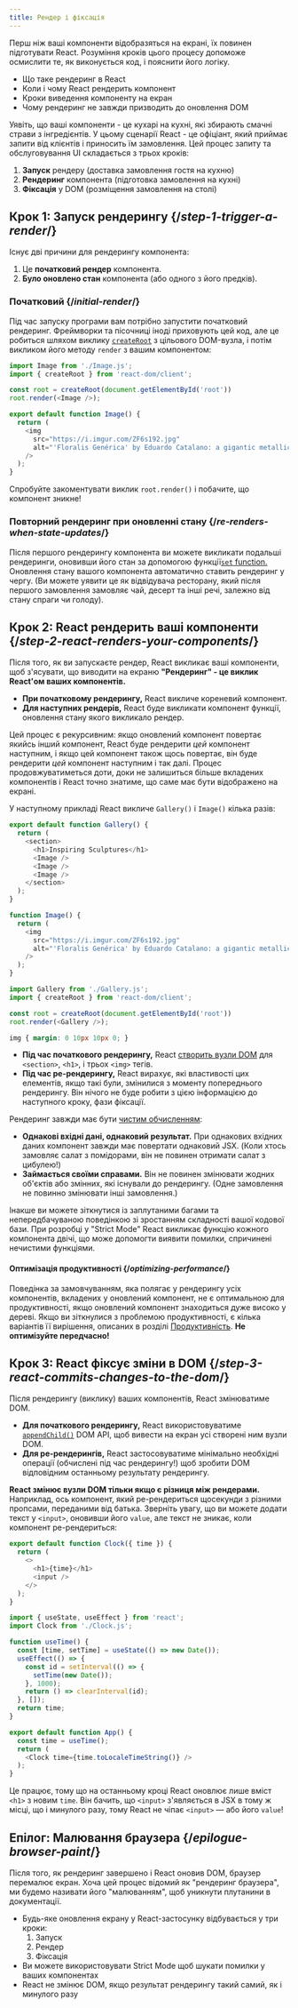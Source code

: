 ```yaml
---
title: Рендер і фіксація
---
```


<Intro>

Перш ніж ваші компоненти відобразяться на екрані, їх повинен підготувати React. Розуміння кроків цього процесу допоможе осмислити те, як виконується код, і пояснити його логіку.

</Intro>

<YouWillLearn>

* Що таке рендеринг в React
* Коли і чому React рендерить компонент
* Кроки виведення компоненту на екран
* Чому рендеринг не завжди призводить до оновлення DOM

</YouWillLearn>

Уявіть, що ваші компоненти - це кухарі на кухні, які збирають смачні страви з інгредієнтів. У цьому сценарії React - це офіціант, який приймає запити від клієнтів і приносить їм замовлення. Цей процес запиту та обслуговування UI складається з трьох кроків:

1. **Запуск** рендеру (доставка замовлення гостя на кухню)
2. **Рендеринг** компонента (підготовка замовлення на кухні)
3. **Фіксація** у DOM (розміщення замовлення на столі)

<IllustrationBlock sequential>
  <Illustration caption="Виклик" alt="React як офіціант у ресторані, що збирає замовлення від клієнтів і передає їх до Кухні компонентів." src="/images/docs/illustrations/i_render-and-commit1.png" />
  <Illustration caption="Render" alt="The Card Chef gives React a fresh Card component." src="/images/docs/illustrations/i_render-and-commit2.png" />
  <Illustration caption="Commit" alt="React delivers the Card to the user at their table." src="/images/docs/illustrations/i_render-and-commit3.png" />
</IllustrationBlock>

## Крок 1: Запуск рендерингу {/*step-1-trigger-a-render*/}

Існує дві причини для рендерингу компонента:

1. Це **початковий рендер** компонента.
2. **Було оновлено стан** компонента (або одного з його предків).

### Початковий {/*initial-render*/}

Під час запуску програми вам потрібно запустити початковий рендеринг. Фреймворки та пісочниці іноді приховують цей код, але це робиться шляхом виклику [`createRoot`](/reference/react-dom/client/createRoot) з цільового DOM-вузла, і потім викликом його методу `render` з вашим компонентом:

<Sandpack>

```js src/index.js active
import Image from './Image.js';
import { createRoot } from 'react-dom/client';

const root = createRoot(document.getElementById('root'))
root.render(<Image />);
```

```js src/Image.js
export default function Image() {
  return (
    <img
      src="https://i.imgur.com/ZF6s192.jpg"
      alt="'Floralis Genérica' by Eduardo Catalano: a gigantic metallic flower sculpture with reflective petals"
    />
  );
}
```

</Sandpack>

Спробуйте закоментувати виклик `root.render()` і побачите, що компонент зникне!

### Повторний рендеринг при оновленні стану {/*re-renders-when-state-updates*/}

Після першого рендерингу компонента ви можете викликати подальші рендеринги, оновивши його стан за допомогою функції[`set` function.](/reference/react/useState#setstate) Оновлення стану вашого компонента автоматично ставить рендеринг у чергу. (Ви можете уявити це як відвідувача ресторану, який після першого замовлення замовляє чай, десерт та інші речі, залежно від стану спраги чи голоду).

<IllustrationBlock sequential>
  <Illustration caption="State update..." alt="React as a server in a restaurant, serving a Card UI to the user, represented as a patron with a cursor for their head. They patron expresses they want a pink card, not a black one!" src="/images/docs/illustrations/i_rerender1.png" />
  <Illustration caption="...triggers..." alt="React returns to the Component Kitchen and tells the Card Chef they need a pink Card." src="/images/docs/illustrations/i_rerender2.png" />
  <Illustration caption="...render!" alt="The Card Chef gives React the pink Card." src="/images/docs/illustrations/i_rerender3.png" />
</IllustrationBlock>

## Крок 2: React рендерить ваші компоненти {/*step-2-react-renders-your-components*/}

Після того, як ви запускаєте рендер, React викликає ваші компоненти, щоб з'ясувати, що виводити на екраню **"Рендеринг" - це виклик React'ом ваших компонентів.**

* **При початковому рендерингу,** React викличе кореневий компонент.
* **Для наступних рендерів,** React буде викликати компонент функції, оновлення стану якого викликало рендер.

Цей процес є рекурсивним: якщо оновлений компонент повертає якийсь інший компонент, React буде рендерити _цей_ компонент наступним, і якщо цей компонент також щось повертає, він буде рендерити _цей_ компонент наступним і так далі. Процес продовжуватиметься доти, доки не залишиться більше вкладених компонентів і React точно знатиме, що саме має бути відображено на екрані.

У наступному прикладі React викличе `Gallery()` і `Image()` кілька разів:

<Sandpack>

```js src/Gallery.js active
export default function Gallery() {
  return (
    <section>
      <h1>Inspiring Sculptures</h1>
      <Image />
      <Image />
      <Image />
    </section>
  );
}

function Image() {
  return (
    <img
      src="https://i.imgur.com/ZF6s192.jpg"
      alt="'Floralis Genérica' by Eduardo Catalano: a gigantic metallic flower sculpture with reflective petals"
    />
  );
}
```

```js src/index.js
import Gallery from './Gallery.js';
import { createRoot } from 'react-dom/client';

const root = createRoot(document.getElementById('root'))
root.render(<Gallery />);
```

```css
img { margin: 0 10px 10px 0; }
```

</Sandpack>

* **Під час початкового рендерингу,** React [створить вузли DOM](https://developer.mozilla.org/docs/Web/API/Document/createElement) для `<section>`, `<h1>`, і трьох `<img>` тегів. 
* **Під час ре-рендерингу,** React вирахує, які властивості цих елементів, якщо такі були, змінилися з моменту попереднього рендерингу. Він нічого не буде робити з цією інформацією до наступного кроку, фази фіксації.

<Pitfall>

Рендеринг завжди має бути [чистим обчисленням](/learn/keeping-components-pure):

* **Однакові вхідні дані, однаковий результат.** При однакових вхідних даних компонент завжди має повертати однаковий JSX. (Коли хтось замовляє салат з помідорами, він не повинен отримати салат з цибулею!)
* **Займається своїми справами.** Він не повинен змінювати жодних об'єктів або змінних, які існували до рендерингу. (Одне замовлення не повинно змінювати інші замовлення.)

Інакше ви можете зіткнутися із заплутаними багами та непередбачуваною поведінкою зі зростанням складності вашої кодової бази. При розробці у "Strict Mode" React викликає функцію кожного компонента двічі, що може допомогти виявити помилки, спричинені нечистими функціями.

</Pitfall>

<DeepDive>

#### Оптимізація продуктивності {/*optimizing-performance*/}

Поведінка за замовчуванням, яка полягає у рендерингу усіх компонентів, вкладених у оновлений компонент, не є оптимальною для продуктивності, якщо оновлений компонент знаходиться дуже високо у дереві. Якщо ви зіткнулися з проблемою продуктивності, є кілька варіантів її вирішення, описаних в розділі [Продуктивність](https://reactjs.org/docs/optimizing-performance.html). **Не оптимізуйте передчасно!**

</DeepDive>

## Крок 3: React фіксує зміни в DOM {/*step-3-react-commits-changes-to-the-dom*/}

Після рендерингу (виклику) ваших компонентів, React змінюватиме DOM.

* **Для початкового рендерингу,** React використовуватиме [`appendChild()`](https://developer.mozilla.org/docs/Web/API/Node/appendChild) DOM API, щоб вивести на екран усі створені ним вузли DOM.
* **Для ре-рендерингів,** React застосовуватиме мінімально необхідні операції (обчислені під час рендерингу!) щоб зробити DOM відповідним останньому результату рендерингу.

**React змінює вузли DOM тільки якщо є різниця між рендерами.** Наприклад, ось компонент, який ре-рендериться щосекунди з різними пропсами, переданими від батька. Зверніть увагу, що ви можете додати текст у `<input>`, оновивши його `value`, але текст не зникає, коли компонент ре-рендериться:

<Sandpack>

```js src/Clock.js active
export default function Clock({ time }) {
  return (
    <>
      <h1>{time}</h1>
      <input />
    </>
  );
}
```

```js src/App.js hidden
import { useState, useEffect } from 'react';
import Clock from './Clock.js';

function useTime() {
  const [time, setTime] = useState(() => new Date());
  useEffect(() => {
    const id = setInterval(() => {
      setTime(new Date());
    }, 1000);
    return () => clearInterval(id);
  }, []);
  return time;
}

export default function App() {
  const time = useTime();
  return (
    <Clock time={time.toLocaleTimeString()} />
  );
}
```

</Sandpack>

Це працює, тому що на останньому кроці React оновлює лише вміст `<h1>` з новим `time`. Він бачить, що `<input>` з'являється в JSX в тому ж місці, що і минулого разу, тому React не чіпає `<input>` — або його `value`!

## Епілог: Малювання браузера {/*epilogue-browser-paint*/}

Після того, як рендеринг завершено і React оновив DOM, браузер перемалює екран. Хоча цей процес відомий як "рендеринг браузера", ми будемо називати його "малюванням", щоб уникнути плутанини в документації.

<Illustration alt="A browser painting 'still life with card element'." src="/images/docs/illustrations/i_browser-paint.png" />

<Recap>

* Будь-яке оновлення екрану у React-застосунку відбувається у три кроки:
  1. Запуск
  2. Рендер
  3. Фіксація
* Ви можете використовувати Strict Mode щоб шукати помилки у ваших компонентах
* React не змінює DOM, якщо результат рендерингу такий самий, як і минулого разу

</Recap>


